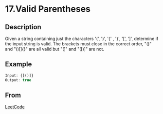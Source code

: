 # 17.Valid Parentheses

## Description

Given a string containing just the characters '(', ')', '{' , '}', '[', ']', determine if the input string is valid.
The brackets must close in the correct order, "()" and "()[]{}" are all valid but "(]" and "([)]" are not.

## Example

```javascript
Input: {[()]}
Output: true
```

## From

[LeetCode](https://leetcode.com/problems/valid-parentheses)

